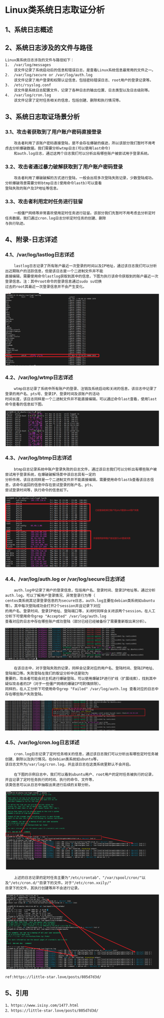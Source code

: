 # Linux类系统日志取证分析

## 1、系统日志概述

## 2、系统日志涉及的文件与路径
    Linux类系统日志涉及的文件与路径如下：
    1.  /var/log/messages
        该文件记录了系统启动后的信息和错误日志，是查看Linux系统信息最常用的文件之一。
    2.  /var/log/secure or /var/log/auth.log
        该文件记录了用户登录和权限认证信息，包括密码错误日志、root用户的登录记录等。
    3.  /etc/rsyslog.conf
        该文件是系统日志配置文件，记录了各种日志的输出位置、日志类型以及日志级别等。
    4.  /var/log/cron.log
        该文件记录了定时任务相关的信息，包括创建、删除和执行情况等。

## 3、系统日志取证场景分析

### 3.1、攻击者获取到了用户账户密码直接登录
        攻击者利用了该账户密码直接登陆，是不会存在爆破的痕迹，所以该部分我们暂时不用考虑去分析爆破数据。我们需要分析wtmp日志(可以使用last命令)
        和auth.log日志，通过这两个日志我们可以分析出有哪些账户被尝试用于登录系统。

### 3.2、攻击者通过暴力破解获取到了用户账户密码登录
        攻击者利用了爆破破解的方式进行登陆，一般会出现多次登陆失败记录，少数登陆成功。分析爆破场景需要分析btmp日志(使用命令lastb)可以查看
    登陆失败的账户及IP地址等信息。

### 3.3、攻击者利用定时任务进行驻留
        一般僵尸网络等非常喜欢使用定时任务进行驻留。该部分我们先暂时不用考虑去分析定时任务数据，我们通过cron.log日志分析定时任务的创建、删除
    与执行轨迹。

## 4、附录-日志详述

### 4.1、/var/log/lastlog日志详述
        lastlog日志记录了所有账户最近一次登录的时间以及IP地址，通过该日志我们可以分析出近期账户的活跃信息，但是该日志是一个二进制文件并不能
    直接编辑，需要使用命令lastlog获取到其中的信息，下图为执行该命令获取到的账户最近一次登录信息。注：其中root命令的登录信息通过sudo su切换
    过去的root其最近一次登录信息并不会产生变化。

![日志图片](./imgs/linux-forensic-syslog-lastlog1.png)

### 4.2、/var/log/wtmp日志详述
        wtmp日志记录了系统中所有账户的登录、注销及系统启动和关闭的信息，该日志中记录了登录的用户名、pts号、登录IP、登录时间及该账户的活动
    时间长度，该日志同样是一个二进制文件并不能直接编辑，可以通过命令last查看，使用last命令查看的信息如下图。

![日志图片](./imgs/linux-forensic-syslog-wtmp1.png)

### 4.3、/var/log/btmp日志详述
        btmp日志记录系统中账户登录失败的日志文件，通过该日志我们可以分析出有哪些账户被尝试用于登录系统，在爆破破解场景中该日志具有一定的
    分析作用，该日志同样是一个二进制文件并不能直接编辑，需要使用命令lastb查看该日志信息，该命令返回的信息中存在尝试登录的账户名、pts、
    尝试登录时间等，执行命令的信息如下。

![日志图片](./imgs/linux-forensic-syslog-btmp1.png)

### 4.4、/var/log/auth.log or /var/log/secure日志详述
        auth.log中记录了用户的登录信息，包括用户名、登录时间、登录IP地址等。通过分析auth.log，可以了解用户登录情况、异常登录行为等（
    centos类系统其记录登录信息的为secure日志，auth.log主要在debian类系统如ubuntu等）。其中每次登陆成功会打开2个session并且记录下对应
    的用户名、登录时间、登录IP地址、登陆端口等，关闭时同样会关闭该两个session。在人工分析下可使用命令grep "Accepted" /var/log/auth.log 
    查看对应的日志中存在哪些账户成功登陆（部分已经已经被备份了需要重新取出来分析）。

![日志图片](./imgs/linux-forensic-syslog-authlog1.png)

        在该日志中，对于登陆失败的记录，同样会记录对应的用户名、登陆时间、登陆IP地址、登陆端口等。失败登陆在我们的取证分析中还是较为
    重要的，攻击者可能会对主机进行爆破登陆，可以使用爆破IP进行扩线（扩展线索），找到其中疑似攻击者的IP（对于一些僵尸网络的爆破IP可酌情排除）。
    同样的，在人工分析下可使用命令grep "Failed" /var/log/auth.log 查看对应的日志中存在哪些账户失败登陆。

![日志图片](./imgs/linux-forensic-syslog-authlog2.png)

### 4.5、/var/log/cron.log日志详述
        cron.log日志记录了定时任务相关的信息，通过该日志我们可以分析出有哪些定时任务被创建、删除以及执行情况。在debian类系统如ubuntu等，
    该日志文件为/var/log/cron.log，并且该日志在这类系统里默认不会开启。

        在下图的示例日志中，我们可以看到ubuntu用户、root用户的定时任务被执行的记录，并且记录了定时任务执行的时间、执行的命令、文件等，
    该类信息可以从日志中抽取出来进行后续的关联分析。

![日志图片](./imgs/linux-forensic-syslog-cron.png)

        上述的日志记录的定时任务主要为"/etc/crontab"、"/var/spool/cron/"以及"/etc/cron.d/"目录下的文件。对于"/etc/cron.xxily/"
    目录下的文件，其执行创建等并不会进行记录。

![日志图片](./imgs/linux-forensic-syslog-cron1.png)

    ref:https://little-star.love/posts/805d7d3d/

## 5、引用
    1、https://www.isisy.com/1477.html
    2、https://little-star.love/posts/805d7d3d/
